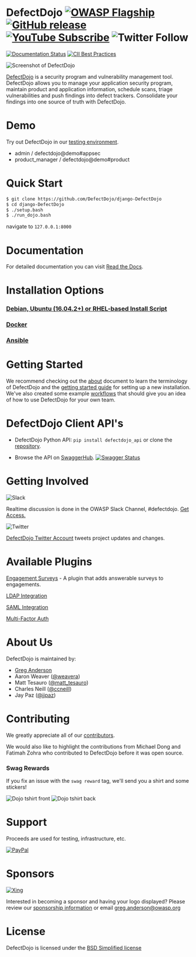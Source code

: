 # DefectDojo [![OWASP Flagship](https://img.shields.io/badge/owasp-flagship%20project-orange.svg)](https://www.owasp.org/index.php/OWASP_DefectDojo_Project) [![GitHub release](https://img.shields.io/github/release/DefectDojo/django-DefectDojo.svg)](https://github.com/DefectDojo/django-DefectDojo) [![YouTube Subscribe](https://img.shields.io/badge/youtube-subscribe-%23c4302b.svg)](https://www.youtube.com/channel/UCWw9qzqptiIvTqSqhOFuCuQ) ![Twitter Follow](https://img.shields.io/twitter/follow/defectdojo.svg?style=social&label=Follow)

[![Documentation Status](https://readthedocs.org/projects/defectdojo/badge/?version=latest)](https://defectdojo.readthedocs.io/en/latest/?badge=latest) [![CII Best Practices](https://bestpractices.coreinfrastructure.org/projects/2098/badge)](https://bestpractices.coreinfrastructure.org/projects/2098) 

![Screenshot of DefectDojo](https://raw.githubusercontent.com/DefectDojo/Documentation/master/doc/img/screenshot1.png)

[DefectDojo](https://www.defectdojo.org/) is a security program and vulnerability management tool. DefectDojo allows you to manage your application security program, maintain product and application information, schedule scans, triage vulnerabilities and push findings into defect trackers. Consolidate your findings into one source of truth with DefectDojo.

# Demo
Try out DefectDojo in our [testing environment](https://defectdojo.herokuapp.com/).
* admin / defectdojo@demo#appsec
* product_manager / defectdojo@demo#product

# Quick Start

```bash
$ git clone https://github.com/DefectDojo/django-DefectDojo
$ cd django-DefectDojo
$ ./setup.bash
$ ./run_dojo.bash
```

navigate to `127.0.0.1:8000`

# Documentation

For detailed documentation you can visit [Read the Docs](https://defectdojo.readthedocs.io/).

# Installation Options

### [Debian, Ubuntu (16.04.2+) or RHEL-based Install Script](https://defectdojo.readthedocs.io/en/latest/getting-started.html#install-script)

### [Docker](https://defectdojo.readthedocs.io/en/latest/getting-started.html#docker-local-install)

### [Ansible](https://raw.githubusercontent.com/DefectDojo/Documentation/master/ansible/prod-install)

# Getting Started

We recommend checking out the [about](https://defectdojo.readthedocs.io/en/latest/about.html) document to learn the
terminology of DefectDojo and the
[getting started guide](https://defectdojo.readthedocs.io/en/latest/getting-started.html) for setting up a new
installation. We've also created some example [workflows](https://defectdojo.readthedocs.io/en/latest/workflows.html)
that should give you an idea of how to use DefectDojo for your own team.

# DefectDojo Client API's

- DefectDojo Python API: `pip install defectdojo_api` or clone the [repository](https://github.com/aaronweaver/defectdojo_api).

- Browse the API on [SwaggerHub](https://app.swaggerhub.com/apis/DefectDojo/defect-dojo_api_v_2/1.0.0). [![Swagger Status](http://online.swagger.io/validator?url=https://api.swaggerhub.com/apis/DefectDojo/defect-dojo_api_v_2/1.0.0)](https://app.swaggerhub.com/apis/DefectDojo/defect-dojo_api_v_2/1.0.0) 

# Getting Involved

![Slack](https://raw.githubusercontent.com/DefectDojo/Documentation/master/doc/img/slack_rgb.png)

Realtime discussion is done in the OWASP Slack Channel, #defectdojo. [Get Access.](https://owasp.herokuapp.com/)   

![Twitter](https://raw.githubusercontent.com/DefectDojo/Documentation/master/doc/img/Twitter_Logo.png)

[DefectDojo Twitter Account](https://twitter.com/defect_dojo)  tweets project updates and changes.

# Available Plugins

[Engagement Surveys](https://github.com/grendel513/defectDojo-engagement-survey) - A plugin that adds answerable surveys to engagements.

[LDAP Integration](https://django-auth-ldap.readthedocs.io/en/latest/)

[SAML Integration](https://pypi.python.org/pypi/djangosaml2/)

[Multi-Factor Auth](https://django-mfa.readthedocs.io/en/latest/)


# About Us

DefectDojo is maintained by:

- [Greg Anderson](https://www.linkedin.com/in/g-anderson/)
- Aaron Weaver ([@weavera](https://twitter.com/weavera))
- Matt Tesauro ([@matt_tesauro](https://twitter.com/matt_tesauro))
- Charles Neill ([@ccneill](https://twitter.com/ccneill))
- Jay Paz ([@jjpaz](https://twitter.com/jjpaz))

# Contributing

We greatly appreciate all of our [contributors](https://github.com/DefectDojo/django-DefectDojo/graphs/contributors).

We would also like to highlight the contributions from Michael Dong and Fatimah Zohra who contributed to DefectDojo before it was open source.

### Swag Rewards
If you fix an issue with the `swag reward` tag,  we'll send you a shirt and some stickers!

![Dojo tshirt front](https://raw.githubusercontent.com/DefectDojo/Documentation/master/doc/img/dojo_tshirt_front.png)
![Dojo tshirt back](https://raw.githubusercontent.com/DefectDojo/Documentation/master/doc/img/dojo_tshirt_back.png)


# Support

Proceeds are used for testing, infrastructure, etc.

[![PayPal](https://www.paypalobjects.com/en_US/i/btn/btn_donate_SM.gif)](https://www.paypal.com/cgi-bin/webscr?cmd=_donations&business=paypal%40owasp%2eorg&lc=US&item_name=OWASP%20DefectDojo&no_note=0&currency_code=USD&bn=PP%2dDonationsBF)

# Sponsors

[![Xing](https://raw.githubusercontent.com/DefectDojo/Documentation/master/doc/img/XING_logo.png)](https://corporate.xing.com/en/about-xing/security/)

Interested in becoming a sponsor and having your logo displayed? Please review our [sponsorship information](SPONSORING.md) or email greg.anderson@owasp.org

# License

DefectDojo is licensed under the [BSD Simplified license](LICENSE.md)
